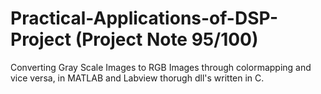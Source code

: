 # Practical-Applications-of-DSP-Project (Project Note 95/100)
Converting Gray Scale Images to RGB Images through colormapping and vice versa, in MATLAB and Labview thorugh dll's written in C.
